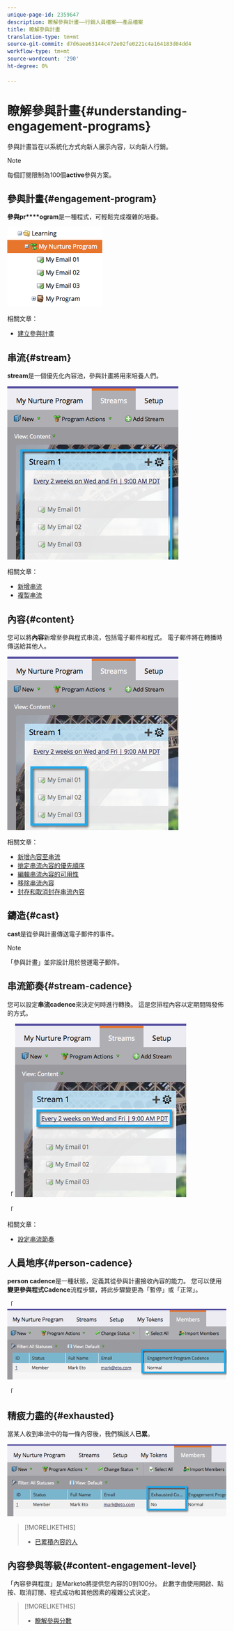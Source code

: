 ```yaml
---
unique-page-id: 2359647
description: 瞭解參與計畫——行銷人員檔案——產品檔案
title: 瞭解參與計畫
translation-type: tm+mt
source-git-commit: d7d6aee63144c472e02fe0221c4a164183d04dd4
workflow-type: tm+mt
source-wordcount: '290'
ht-degree: 0%

---
```



# 瞭解參與計畫{#understanding-engagement-programs}

參與計畫旨在以系統化方式向新人展示內容，以向新人行銷。

>[!NOTE]
>
>每個訂閱限制為100個&#x200B;**active**&#x200B;參與方案。

## 參與計畫{#engagement-program}

**參與pr****ogram**&#x200B;是一種程式，可輕鬆完成複雜的培養。

![](assets/image2014-9-15-15-3a24-3a57.png)

相關文章：

* [建立參與計畫](create-an-engagement-program.md)

## 串流{#stream}

**stream**&#x200B;是一個優先化內容池，參與計畫將用來培養人們。

![](assets/image2014-9-15-15-3a25-3a4.png)

相關文章：

* [新增串流](add-a-stream.md)
* [複製串流](../../../../product-docs/email-marketing/drip-nurturing/engagement-program-streams/clone-a-stream.md)

## 內容{#content}

您可以將&#x200B;**內容**&#x200B;新增至參與程式串流，包括電子郵件和程式。 電子郵件將在轉播時傳送給其他人。

![](assets/image2014-9-15-15-3a25-3a18.png)

相關文章：

* [新增內容至串流](add-content-to-a-stream.md)
* [排定串流內容的優先順序](../../../../product-docs/email-marketing/drip-nurturing/using-stream-content/prioritize-stream-content.md)
* [編輯串流內容的可用性](../../../../product-docs/email-marketing/drip-nurturing/using-stream-content/edit-availability-of-stream-content.md)
* [移除串流內容](../../../../product-docs/email-marketing/drip-nurturing/using-stream-content/remove-stream-content.md)
* [封存和取消封存串流內容](../../../../product-docs/email-marketing/drip-nurturing/using-stream-content/archive-and-unarchive-stream-content.md)

## 鑄造{#cast}

**cast**&#x200B;是從參與計畫傳送電子郵件的事件。

>[!NOTE]
>
>「參與計畫」並非設計用於營運電子郵件。

## 串流節奏{#stream-cadence}

您可以設定&#x200B;**串流cadence**&#x200B;來決定何時進行轉換。 這是您排程內容以定期間隔發佈的方式。

「 ![](assets/image2014-9-15-15-3a25-3a27.png)

「

相關文章：

* [設定串流節奏](../../../../product-docs/email-marketing/drip-nurturing/engagement-program-streams/set-stream-cadence.md)

## 人員地序{#person-cadence}

**person cadence**&#x200B;是一種狀態，定義其從參與計畫接收內容的能力。 您可以使用&#x200B;**變更參與程式Cadence**&#x200B;流程步驟，將此步驟變更為「暫停」或「正常」。

「 ![](assets/image2014-9-15-15-3a25-3a55.png)

「

## 精疲力盡的{#exhausted}

當某人收到串流中的每一條內容後，我們稱該人&#x200B;**已累**。

![](assets/image2014-9-15-15-3a26-3a5.png)

>[!MORELIKETHIS]
>
>* [已累積內容的人](../../../../product-docs/email-marketing/drip-nurturing/using-engagement-programs/people-who-have-exhausted-content.md)

>



## 內容參與等級{#content-engagement-level}

「內容參與程度」是Marketo將提供您內容的0到100分。 此數字由使用開啟、點按、取消訂閱、程式成功和其他因素的複雜公式決定。

>[!MORELIKETHIS]
>
>* [瞭解參與分數](../../../../product-docs/email-marketing/drip-nurturing/reports-and-notifications/understanding-the-engagement-score.md)

>



